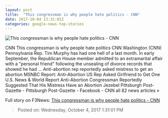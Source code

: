 ```yaml
---
layout: post
title:  "This congressman is why people hate politics - CNN"
date: 2017-10-04 13:31:01Z
categories: google-news-top-stories
---
```


![This congressman is why people hate politics - CNN](http://i2.cdn.cnn.com/cnnnext/dam/assets/171003173506-tim-murphy-super-tease.jpg)

CNN This congressman is why people hate politics CNN Washington (CNN) Pennsylvania Rep. Tim Murphy has had one hell of a last month. In early September, the Republican House member admitted to an extramarital affair with a "personal friend" following the unsealing of divorce records that showed he had ... Anti-abortion rep reportedly asked mistress to get an abortion MSNBC Report: Anti-Abortion US Rep Asked Girlfriend to Get One U.S. News & World Report Anti-Abortion Congressman Reportedly Suggested That His Mistress Have an Abortion Jezebel Pittsburgh Post-Gazette - Pittsburgh Post-Gazette - Facebook - CNN all 82 news articles »


Full story on F3News: [This congressman is why people hate politics - CNN](http://www.f3nws.com/n/gY3PtF)

> Posted on: Wednesday, October 4, 2017 1:31:01 PM
